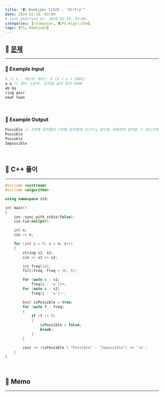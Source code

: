 ```yaml
---
title: "🌓 Baekjoon 11328 - 'Strfry'"
date: 2024-02-19. 03:00
# last_modified_at: 2024-02-19. 03:00
categories: [⭐Computer, 🌓PS-Algorithm]
tags: [PS, Baekjoon]
---
```


## **💫 [문제](https://www.acmicpc.net/problem/11328)**

---

### **🫧 Example Input**

```cpp
4 // n : 테스트 케이스 수 (0 < n < 1001)
a a // 영어 소문자, 문자열 길이 최대 1000
ab ba
ring gnir
newt twan
```

<br>

<!-- ---- ---- ---- ----  ---- ---- ---- ----  ---- ---- ---- ----  ---- ---- ---- ---- -->

### **🫧 Example Output**

```cpp
Possible // 2번째 문자열이 1번째 문자열에 strfry 함수를 적용하여 얻어질 수 있는지의 여부
Possible
Possible
Impossible
```

<br>

<!-- ---- ---- ---- ----  ---- ---- ---- ----  ---- ---- ---- ----  ---- ---- ---- ---- -->

## **💫 C++ 풀이**

---

```cpp
#include <iostream>
#include <algorithm>

using namespace std;

int main()
{
	ios::sync_with_stdio(false);
	cin.tie(nullptr);

	int n;
	cin >> n;

	for (int i = 0; i < n; i++)
	{
		string s1, s2;
		cin >> s1 >> s2;

		int freq[26];
		fill(freq, freq + 26, 0);

		for (auto c : s1)
			freq[c - 'a']++;
		for (auto c : s2)
			freq[c - 'a']--;

		bool isPossible = true;
		for (auto f : freq)
		{
			if (f != 0)
			{
				isPossible = false;
				break;
			}
		}

		cout << (isPossible ? "Possible" : "Impossible") << '\n';
	}
}
```

<br>

<!-- ---- ---- ---- ----  ---- ---- ---- ----  ---- ---- ---- ----  ---- ---- ---- ---- -->

## **💫 Memo**

---

